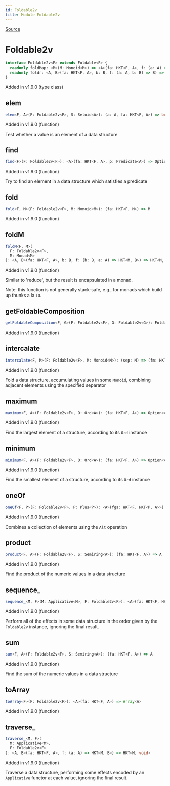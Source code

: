```yaml
---
id: Foldable2v
title: Module Foldable2v
---
```


[Source](https://github.com/gcanti/fp-ts/blob/master/src/Foldable2v.ts)

# Foldable2v

```ts
interface Foldable2v<F> extends Foldable<F> {
  readonly foldMap: <M>(M: Monoid<M>) => <A>(fa: HKT<F, A>, f: (a: A) => M) => M
  readonly foldr: <A, B>(fa: HKT<F, A>, b: B, f: (a: A, b: B) => B) => B
}
```

Added in v1.9.0 (type class)

## elem

```ts
elem<F, A>(F: Foldable2v<F>, S: Setoid<A>): (a: A, fa: HKT<F, A>) => boolean
```

Added in v1.9.0 (function)

Test whether a value is an element of a data structure

## find

```ts
find<F>(F: Foldable2v<F>): <A>(fa: HKT<F, A>, p: Predicate<A>) => Option<A>
```

Added in v1.9.0 (function)

Try to find an element in a data structure which satisfies a predicate

## fold

```ts
fold<F, M>(F: Foldable2v<F>, M: Monoid<M>): (fa: HKT<F, M>) => M
```

Added in v1.9.0 (function)

## foldM

```ts
foldM<F, M>(
  F: Foldable2v<F>,
  M: Monad<M>
): <A, B>(fa: HKT<F, A>, b: B, f: (b: B, a: A) => HKT<M, B>) => HKT<M, B>
```

Added in v1.9.0 (function)

Similar to 'reduce', but the result is encapsulated in a monad.

Note: this function is not generally stack-safe, e.g., for monads which build up thunks a la `IO`.

## getFoldableComposition

```ts
getFoldableComposition<F, G>(F: Foldable2v<F>, G: Foldable2v<G>): Foldable2vComposition<F, G>
```

Added in v1.9.0 (function)

## intercalate

```ts
intercalate<F, M>(F: Foldable2v<F>, M: Monoid<M>): (sep: M) => (fm: HKT<F, M>) => M
```

Added in v1.9.0 (function)

Fold a data structure, accumulating values in some `Monoid`, combining adjacent elements using the specified separator

## maximum

```ts
maximum<F, A>(F: Foldable2v<F>, O: Ord<A>): (fa: HKT<F, A>) => Option<A>
```

Added in v1.9.0 (function)

Find the largest element of a structure, according to its `Ord` instance

## minimum

```ts
minimum<F, A>(F: Foldable2v<F>, O: Ord<A>): (fa: HKT<F, A>) => Option<A>
```

Added in v1.9.0 (function)

Find the smallest element of a structure, according to its `Ord` instance

## oneOf

```ts
oneOf<F, P>(F: Foldable2v<F>, P: Plus<P>): <A>(fga: HKT<F, HKT<P, A>>) => HKT<P, A>
```

Added in v1.9.0 (function)

Combines a collection of elements using the `Alt` operation

## product

```ts
product<F, A>(F: Foldable2v<F>, S: Semiring<A>): (fa: HKT<F, A>) => A
```

Added in v1.9.0 (function)

Find the product of the numeric values in a data structure

## sequence\_

```ts
sequence_<M, F>(M: Applicative<M>, F: Foldable2v<F>): <A>(fa: HKT<F, HKT<M, A>>) => HKT<M, void>
```

Added in v1.9.0 (function)

Perform all of the effects in some data structure in the order given by the `Foldable2v` instance, ignoring the final result.

## sum

```ts
sum<F, A>(F: Foldable2v<F>, S: Semiring<A>): (fa: HKT<F, A>) => A
```

Added in v1.9.0 (function)

Find the sum of the numeric values in a data structure

## toArray

```ts
toArray<F>(F: Foldable2v<F>): <A>(fa: HKT<F, A>) => Array<A>
```

Added in v1.9.0 (function)

## traverse\_

```ts
traverse_<M, F>(
  M: Applicative<M>,
  F: Foldable2v<F>
): <A, B>(fa: HKT<F, A>, f: (a: A) => HKT<M, B>) => HKT<M, void>
```

Added in v1.9.0 (function)

Traverse a data structure, performing some effects encoded by an `Applicative` functor at each value, ignoring the
final result.
